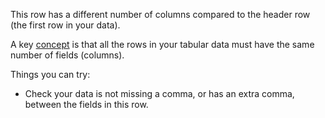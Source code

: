 This row has a different number of columns compared to the header row (the first row in your data).

A key [concept](http://specs.frictionlessdata.io/json-table-schema/#concepts) is that all the rows in your tabular data must have the same number of fields (columns). 

Things you can try:
- Check your data is not missing a comma, or has an extra comma, between the fields in this row. 
